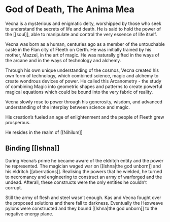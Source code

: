 # God of Death, The Anima Mea

Vecna is a mysterious and enigmatic deity, worshipped by those who seek to understand the secrets of life and death. He is said to hold the power of the [[soul]], able to manipulate and control the very essence of life itself.

Vecna was born as a human, centuries ago as a member of the untouchable caste in the Flan city of Fleeth on Oerth. He was initially trained by his mother, Mazzel, in the art of magic.
He was naturally gifted in the ways of the arcane and in the ways of technology and alchemy.

Through his own unique understanding of the cosmos, Vecna created his own form of technology, which combined science, magic and alchemy to create wondrous devices of power. He called this Arcanometry - the study of combining Magic into geometric shapes and patterns to create powerful magical equations which could be bound into the very fabric of reality.

Vecna slowly rose to power through his generosity, wisdom, and advanced understanding of the interplay between science and magic.

His creation’s fueled an age of enlightenment and the people of Fleeth grew prosperous.

He resides in the realm of [[Nihilum]]



## Binding [[Ishna]]
During Vecna’s prime he became aware of the eldritch entity and the power he represented. The magician waged war on [[Ishna|the god unborn]] and his eldritch [[aberrations]]. Realising the powers that he wielded, he turned to necromancy and engineering to construct an army of warforged and the undead. Afterall, these constructs were the only entities he couldn’t corrupt. 

Still the army of flesh and steel wasn’t enough. Kas and Vecna fought over the proposed solutions and there fall to darkness. Eventually the Hexweave pylons were constructed and they bound [[Ishna|the god unborn]] to the negative energy plane. 

